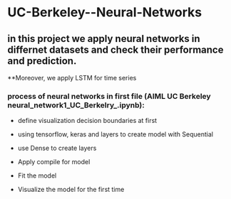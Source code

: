 # UC-Berkeley--Neural-Networks

## in this project we apply neural networks in differnet datasets and check their performance and prediction. 
**Moreover, we apply LSTM for time series

### process of neural networks in first file (AIML UC Berkeley neural_network1_UC_Berkelry_.ipynb):

- define visualization decision boundaries at first


- using tensorflow, keras and layers to create model with Sequential

- use Dense to create layers

- Apply compile for model

- Fit the model
- Visualize the model for the first time
